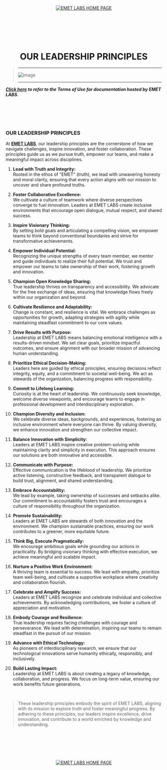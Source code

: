 <br>
<br>
<br>
<br>


<p align="center">
    <a href="https://github.com/emetlabshq">
        <img src="https://img.shields.io/badge/CLICK%20HERE%20TO%20VISIT%20THE%20EMET%20LABS%20HOME%20PAGE-28a745?style=for-the-badge&labelColor=000000&logo=github&logoColor=white" alt="EMET LABS HOME PAGE" style="margin: 10px;">
    </a>
</p>


<br>
<br>
<br>
<br>


<h1 align="center">OUR LEADERSHIP PRINCIPLES</h1>


> -----
>
> ![image](https://i.pinimg.com/1200x/ee/4f/68/ee4f68b8966cd31ecc194e375a1066ac.jpg)
> 
> -----


***[Click here](https://github.com/emetlabshq/emetlabshq/blob/main/EMETLABStermsofuse.md) to refer to the Terms of Use for documentation hosted by EMET LABS.***


<br>
<br>
<br>
<br>
 

### OUR LEADERSHIP PRINCIPLES  

At **[EMET LABS](https://github.com/emetlabshq)**, our leadership principles are the cornerstone of how we navigate challenges, inspire innovation, and foster collaboration. These principles guide us as we pursue truth, empower our teams, and make a meaningful impact across disciplines.  

 

1. **Lead with Truth and Integrity:**  
   Rooted in the ethos of "EMET" (truth), we lead with unwavering honesty and moral clarity, ensuring that every action aligns with our mission to uncover and share profound truths.  

2. **Foster Collaborative Excellence:**  
   We cultivate a culture of teamwork where diverse perspectives converge to fuel innovation. Leaders at EMET LABS create inclusive environments that encourage open dialogue, mutual respect, and shared success.  

3. **Inspire Visionary Thinking:**  
   By setting bold goals and articulating a compelling vision, we empower teams to think beyond conventional boundaries and strive for transformative achievements.  

4. **Empower Individual Potential:**  
   Recognizing the unique strengths of every team member, we mentor and guide individuals to realize their full potential. We trust and empower our teams to take ownership of their work, fostering growth and innovation.  

5. **Champion Open Knowledge Sharing:**  
   True leadership thrives on transparency and accessibility. We advocate for the free exchange of ideas, ensuring that knowledge flows freely within our organization and beyond.  

6. **Cultivate Resilience and Adaptability:**  
   Change is constant, and resilience is vital. We embrace challenges as opportunities for growth, adapting strategies with agility while maintaining steadfast commitment to our core values.  

7. **Drive Results with Purpose:**  
   Leadership at EMET LABS means balancing emotional intelligence with a results-driven mindset. We set clear goals, prioritize impactful outcomes, and ensure alignment with our broader mission of advancing human understanding.  

8. **Prioritize Ethical Decision-Making:**  
   Leaders here are guided by ethical principles, ensuring decisions reflect integrity, equity, and a commitment to societal well-being. We act as stewards of the organization, balancing progress with responsibility.  

9. **Commit to Lifelong Learning:**  
   Curiosity is at the heart of leadership. We continuously seek knowledge, welcome diverse viewpoints, and encourage teams to engage in professional development and interdisciplinary exploration.  

10. **Champion Diversity and Inclusion:**  
    We celebrate diverse ideas, backgrounds, and experiences, fostering an inclusive environment where everyone can thrive. By valuing diversity, we enhance innovation and strengthen our collective impact.  

11. **Balance Innovation with Simplicity:**  
    Leaders at EMET LABS inspire creative problem-solving while maintaining clarity and simplicity in execution. This approach ensures our solutions are both innovative and accessible.  

12. **Communicate with Purpose:**  
    Effective communication is the lifeblood of leadership. We prioritize active listening, constructive feedback, and transparent dialogue to build trust, alignment, and shared understanding.  

13. **Embrace Accountability:**  
    We lead by example, taking ownership of successes and setbacks alike. Our commitment to accountability fosters trust and encourages a culture of responsibility throughout the organization.  

14. **Promote Sustainability:**  
    Leaders at EMET LABS are stewards of both innovation and the environment. We champion sustainable practices, ensuring our work contributes to a greener, more equitable future.  

15. **Think Big, Execute Pragmatically:**  
    We encourage ambitious goals while grounding our actions in practicality. By bridging visionary thinking with effective execution, we achieve meaningful and scalable impact.  

16. **Nurture a Positive Work Environment:**  
    A thriving team is essential to success. We lead with empathy, prioritize team well-being, and cultivate a supportive workplace where creativity and collaboration flourish.  

17. **Celebrate and Amplify Success:**  
    Leaders at EMET LABS recognize and celebrate individual and collective achievements. By acknowledging contributions, we foster a culture of appreciation and motivation.  

18. **Embody Courage and Resilience:**  
    True leadership requires facing challenges with courage and perseverance. We lead with determination, inspiring our teams to remain steadfast in the pursuit of our mission.  

19. **Advance with Ethical Technology:**  
    As pioneers of interdisciplinary research, we ensure that our technological innovations serve humanity ethically, responsibly, and inclusively.  

20. **Build Lasting Impact:**  
    Leadership at EMET LABS is about creating a legacy of knowledge, collaboration, and progress. We focus on long-term value, ensuring our work benefits future generations.


<br>
 
> These leadership principles embody the spirit of EMET LABS, aligning with its mission to explore truth and foster meaningful progress. By adhering to these principles, our leaders inspire excellence, drive innovation, and contribute to a world enriched by knowledge and understanding.  
 
 
<br>
<br>
<br>
<br>


<p align="center">
    <a href="https://github.com/emetlabshq">
        <img src="https://img.shields.io/badge/CLICK%20HERE%20TO%20VISIT%20THE%20EMET%20LABS%20HOME%20PAGE-28a745?style=for-the-badge&labelColor=000000&logo=github&logoColor=white" alt="EMET LABS HOME PAGE" style="margin: 10px;">
    </a>
</p>



<br>
<br>
<br>
<br>
